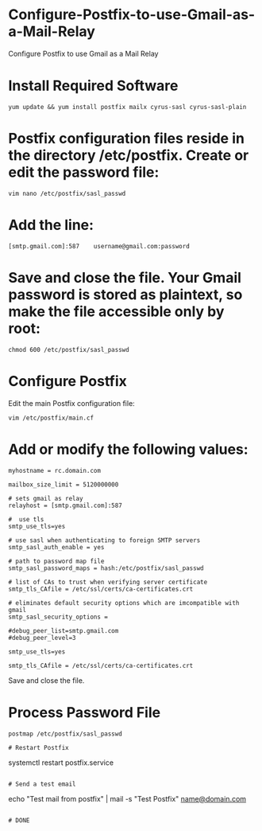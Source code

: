 # Configure-Postfix-to-use-Gmail-as-a-Mail-Relay
Configure Postfix to use Gmail as a Mail Relay

# Install Required Software
```yum update && yum install postfix mailx cyrus-sasl cyrus-sasl-plain```

# Postfix configuration files reside in the directory /etc/postfix. Create or edit the password file:
``` vim nano /etc/postfix/sasl_passwd ```

# Add the line:
``` [smtp.gmail.com]:587    username@gmail.com:password ```

# Save and close the file. Your Gmail password is stored as plaintext, so make the file accessible only by root:

``` chmod 600 /etc/postfix/sasl_passwd ```

# Configure Postfix
Edit the main Postfix configuration file:

```
vim /etc/postfix/main.cf

```

# Add or modify the following values:

```
myhostname = rc.domain.com

mailbox_size_limit = 5120000000

# sets gmail as relay
relayhost = [smtp.gmail.com]:587

#  use tls
smtp_use_tls=yes

# use sasl when authenticating to foreign SMTP servers
smtp_sasl_auth_enable = yes

# path to password map file
smtp_sasl_password_maps = hash:/etc/postfix/sasl_passwd

# list of CAs to trust when verifying server certificate
smtp_tls_CAfile = /etc/ssl/certs/ca-certificates.crt

# eliminates default security options which are imcompatible with gmail
smtp_sasl_security_options =

#debug_peer_list=smtp.gmail.com
#debug_peer_level=3

smtp_use_tls=yes

smtp_tls_CAfile = /etc/ssl/certs/ca-certificates.crt
```

Save and close the file.

#  Process Password File

```
postmap /etc/postfix/sasl_passwd

# Restart Postfix

```
systemctl restart postfix.service

```

# Send a test email

```
echo "Test mail from postfix" | mail -s "Test Postfix" name@domain.com
```

# DONE
